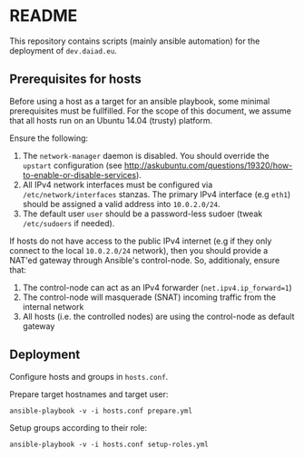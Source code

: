 # README

This repository contains scripts (mainly ansible automation) for the deployment of `dev.daiad.eu`.

## Prerequisites for hosts

Before using a host as a target for an ansible playbook, some minimal prerequisites must be fullfilled. 
For the scope of this document, we assume that all hosts run on an Ubuntu 14.04 (trusty) platform. 

Ensure the following:

 1. The `network-manager` daemon is disabled. You should override the `upstart` configuration (see http://askubuntu.com/questions/19320/how-to-enable-or-disable-services). 
 2. All IPv4 network interfaces must be configured via `/etc/network/interfaces` stanzas. The primary IPv4 interface (e.g `eth1`) should be assigned a valid address into `10.0.2.0/24`.
 3. The default user `user` should be a password-less sudoer (tweak `/etc/sudoers` if needed). 

If hosts do not have access to the public IPv4 internet (e.g if they only connect to the local `10.0.2.0/24` network), then you should provide a NAT'ed gateway through Ansible's control-node. So, additionaly, ensure that:
 1. The control-node can act as an IPv4 forwarder (`net.ipv4.ip_forward=1`)
 2. The control-node will masquerade (SNAT) incoming traffic from the internal network
 3. All hosts (i.e. the controlled nodes) are using the control-node as default gateway

## Deployment 

Configure hosts and groups in `hosts.conf`.

Prepare target hostnames and target user:

    ansible-playbook -v -i hosts.conf prepare.yml

Setup groups according to their role:

    ansible-playbook -v -i hosts.conf setup-roles.yml

